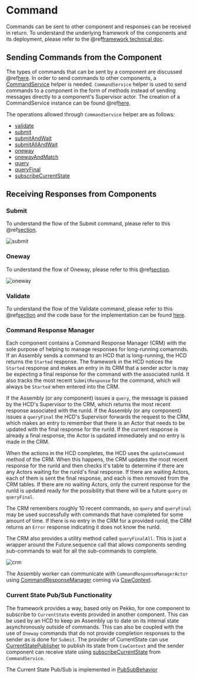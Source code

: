 # Command

Commands can be sent to other component and responses can be received in return. To understand the underlying framework 
of the components and its deployment, please refer to the @ref[framework technical doc](../framework/framework.md).

## Sending Commands from the Component

The types of commands that can be sent by a component are discussed @ref[here](../../commons/create-component.md#receiving-commands). In order to send
commands to other components, a [CommandService]($github.base_url$/csw-command/csw-command-api/shared/src/main/scala/csw/command/api/scaladsl/CommandService.scala) helper
is needed. `CommandService` helper is used to send commands to a component in the form of methods instead of sending messages directly to a component's
Supervisor actor. The creation of a CommandService instance can be found @ref[here](../../commons/multiple-components.md#sending-commands).

The operations allowed through `CommandService` helper are as follows:

- [validate]($github.base_url$/csw-command/csw-command-client/src/main/scala/csw/command/client/internal/CommandServiceImpl.scala#L38)
- [submit]($github.base_url$/csw-command/csw-command-client/src/main/scala/csw/command/client/internal/CommandServiceImpl.scala#L46)
- [submitAndWait]($github.base_url$/csw-command/csw-command-client/src/main/scala/csw/command/client/internal/CommandServiceImpl.scala#L49)
- [submitAllAndWait]($github.base_url$/csw-command/csw-command-client/src/main/scala/csw/command/client/internal/CommandServiceImpl.scala#L55)
- [oneway]($github.base_url$/csw-command/csw-command-client/src/main/scala/csw/command/client/internal/CommandServiceImpl.scala#L74)
- [onewayAndMatch]($github.base_url$/csw-command/csw-command-client/src/main/scala/csw/command/client/internal/CommandServiceImpl.scala#L77)
- [query]($github.base_url$/csw-command/csw-command-client/src/main/scala/csw/command/client/internal/CommandServiceImpl.scala#L96)
- [queryFinal]($github.base_url$/csw-command/csw-command-client/src/main/scala/csw/command/client/internal/CommandServiceImpl.scala#L104)
- [subscribeCurrentState]($github.base_url$/csw-command/csw-command-client/src/main/scala/csw/command/client/internal/CommandServiceImpl.scala#L100)
 
## Receiving Responses from Components

### Submit

To understand the flow of the Submit command, please refer to this @ref[section](../../commons/command.md#the-submit-message). 

![submit](media/submit.png)

### Oneway

To understand the flow of Oneway, please refer to this @ref[section](../../commons/command.md#the-oneway-message).
 
![oneway](media/oneway.png)

### Validate

To understand the flow of the Validate command, please refer to this @ref[section](../../commons/command.md#validate) and the code base for the implementation can be
found [here]($github.base_url$/csw-framework/src/main/scala/csw/framework/internal/component/ComponentBehavior.scala#L154).

### Command Response Manager

Each component contains a Command Response Manager (CRM) with the sole purpose of helping to manage responses for long-running comamnds.
If an Assembly sends a command to an HCD that is long-running, the HCD returns the `Started` response. The framework in the HCD notices the
`Started` response and makes an entry in its CRM that a sender actor is may be expecting a final response for the command with the associated
runId. It also tracks the most recent `SubmitResponse` for the command, which will always be `Started` when entered into the CRM.

If the Assembly (or any component) issues a `query`, the message is passed by the HCD's Supervisor to the CRM, which returns the most recent
response associated with the runId. If the Assembly (or any component) issues a `queryFinal` the HCD's Supervisor forwards the request to the
CRM, which makes an entry to remember that there is an Actor that needs to be updated with the final response for the runId. If the current
response is already a final response, the Actor is updated immediately and no entry is made in the CRM.

When the actions in the HCD completes, the HCD uses the `updateCommand` method of the CRM.  When this happens, the CRM updates the
most recent response for the runId and then checks it's table to
determine if there are any Actors waiting for the runId's final response. If there are waiting Actors, each of them is sent the final response, 
and each is then removed from the CRM tables. If there are no waiting Actors, only the current response for the runId is updated ready for the
possibility that there will be a future `query` or `queryFinal`.

The CRM remembers roughly 10 recent commands, so `query` and `queryFinal` may be used successfully with commands that have completed for some
amount of time. If there is no entry in the CRM for a provided runId, the CRM returns an `Error` response indicating it does not know the runId.
 
The CRM also provides a utility method called `queryFinalAll`. This is just a wrapper around the Future.sequence call that allows components sending
sub-commands to wait for all the sub-commands to complete.

![crm](media/crm.png)

The Assembly worker can communicate with `CommandResponseManagerActor` using [CommandResponseManager]($github.base_url$/csw-command/csw-command-client/src/main/scala/csw/command/client/CommandResponseManager.scala)
coming via [CswContext]($github.base_url$/csw-framework/src/main/scala/csw/framework/models/CswContext.scala#L43).

### Current State Pub/Sub Functionality

The framework provides a way, based only on Pekko, for one component to subscribe to `CurrentState` events provided in another component.
This can be used by an HCD to keep an Assembly up to date on its internal state asynchronously outside of commands. This can also be coupled with the use of 
`Oneway` commands that do not provide completion responses to the sender as is done for `Submit`. 
The provider of CurrentState can use [CurrentStatePublisher]($github.base_url$/csw-framework/src/main/scala/csw/framework/models/CswContext.scala#L42)
to publish its state from `CswContext` and the sender component can receive state using [subscribeCurrentState]($github.base_url$/csw-command/csw-command-client/src/main/scala/csw/command/client/internal/CommandServiceImpl.scala#L100)
from `CommandService`.

The Current State Pub/Sub is implemented in [PubSubBehavior]($github.base_url$/csw-framework/src/main/scala/csw/framework/internal/pubsub/PubSubBehavior.scala)